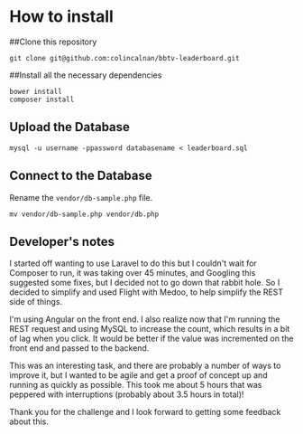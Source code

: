# How to install
##Clone this repository

    git clone git@github.com:colincalnan/bbtv-leaderboard.git

##Install all the necessary dependencies

    bower install
    composer install

## Upload the Database

    mysql -u username -ppassword databasename < leaderboard.sql

## Connect to the Database

Rename the ```vendor/db-sample.php``` file.

    mv vendor/db-sample.php vendor/db.php

## Developer's notes
I started off wanting to use Laravel to do this but I couldn't wait for Composer to run, it was taking over 45 minutes, and Googling this suggested some fixes, but I decided not to go down that rabbit hole. So I decided to simplify and used Flight with Medoo, to help simplify the REST side of things.

I'm using Angular on the front end. I also realize now that I'm running the REST request and using MySQL to increase the count, which results in a bit of lag when you click. It would be better if the value was incremented on the front end and passed to the backend.

This was an interesting task, and there are probably a number of ways to improve it, but I wanted to be agile and get a proof of concept up and running as quickly as possible. This took me about 5 hours that was peppered with interruptions (probably about 3.5 hours in total)!

Thank you for the challenge and I look forward to getting some feedback about this.
